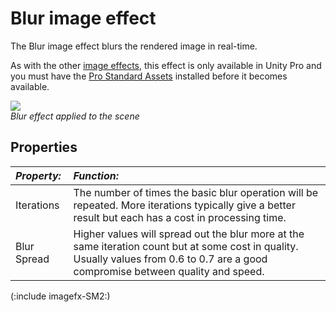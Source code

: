 Blur image effect
=================


The <span class=keyword>Blur</span> image effect blurs the rendered image in real-time.

As with the other [image effects](comp-ImageEffects.md), this effect is only available in Unity Pro and you must have the [Pro Standard Assets](HOWTO-InstallStandardAssets.md) installed before it becomes available.


![](http://docwiki.hq.unity3d.com/uploads/Main/FxBlur.png)  
_Blur effect applied to the scene_


Properties
----------



|**_Property:_** |**_Function:_** |
|:---|:---|
|<span class=component>Iterations</span> |The number of times the basic blur operation will be repeated. More iterations typically give a better result but each has a cost in processing time. |
|<span class=component>Blur Spread</span> |Higher values will spread out the blur more at the same iteration count but at some cost in quality. Usually values from 0.6 to 0.7 are a good compromise between quality and speed. |

(:include imagefx-SM2:)

